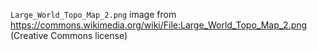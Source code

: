 `Large_World_Topo_Map_2.png` image from 
https://commons.wikimedia.org/wiki/File:Large_World_Topo_Map_2.png
(Creative Commons license)

